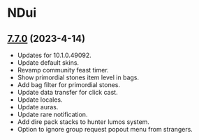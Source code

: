 # NDui

## [7.7.0](https://github.com/siweia/NDui/tree/7.7.0) (2023-4-14)

- Updates for 10.1.0.49092.
- Update default skins.
- Revamp community feast timer.
- Show primordial stones item level in bags.
- Add bag filter for primordial stones.
- Update data transfer for click cast.
- Update locales.
- Update auras.
- Update rare notification.
- Add dire pack stacks to hunter lumos system.
- Option to ignore group request popout menu from strangers.